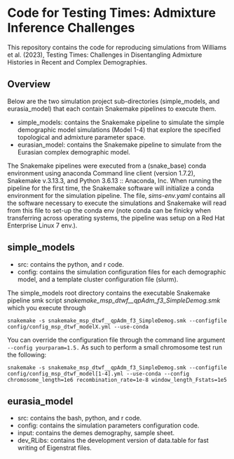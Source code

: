 # Code for Testing Times: Admixture Inference Challenges 

This repository contains the code for reproducing simulations from Williams et al. (2023), Testing Times: Challenges in Disentangling Admixture Histories in Recent and Complex Demographies.


## Overview
Below are the two simulation project sub-directories (simple_models, and eurasia_model) that each contain Snakemake pipelines to execute them.

- simple_models: contains the Snakemake pipeline to simulate the simple demographic model simulations (Model 1-4) that explore the specified topological and admixture parameter space.
- eurasian_model: contains the Snakemake pipeline to simulate from the Eurasian complex demographic model.  

The Snakemake pipelines were executed from a (snake_base) conda environment using anaconda Command line client (version 1.7.2), Snakemake v.3.13.3, and Python 3.6.13 :: Anaconda, Inc. When running the pipeline for the first time, the Snakemake software will initialize a conda environment for the simulation pipeline. The file, *sims-env.yaml* contains all the software necessary to execute the simulations and Snakemake will read from this file to set-up the conda env (note conda can be finicky when transferring across operating systems, the pipeline was setup on a Red Hat Enterprise Linux 7 env.). 


## simple_models
- src: contains the python, and r code. 
- config: contains the simulation configuration files for each demographic model, and a template cluster configuration file (slurm).  

The simple_models root directory contains the executable Snakemake pipeline smk script *snakemake_msp_dtwf__qpAdm_f3_SimpleDemog.smk* which you execute through

`snakemake -s snakemake_msp_dtwf__qpAdm_f3_SimpleDemog.smk --configfile config/config_msp_dtwf_modelX.yml --use-conda`

You can override the configuration file through the command line argument `--config yourparam=1.5.` As such to perform a small chromosome test run the following:

`snakemake -s snakemake_msp_dtwf__qpAdm_f3_SimpleDemog.smk --configfile config/config_msp_dtwf_model[1-4].yml --use-conda --config chromosome_length=1e6 recombination_rate=1e-8 window_length_Fstats=1e5`


## eurasia_model
- src: contains the bash, python, and r code. 
- config: contains the simulation parameters configuration code.  
- input: contains the demes demography, sample sheet.
- dev_RLibs: contains the development version of data.table for fast writing of Eigenstrat files.
